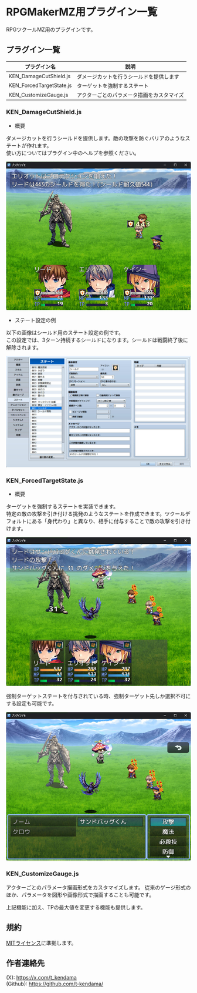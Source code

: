 # RPGMakerMZ用プラグイン一覧
RPGツクールMZ用のプラグインです。

## プラグイン一覧

| プラグイン名  | 説明 |
| ------------- | ------------- |
| KEN_DamageCutShield.js | ダメージカットを行うシールドを提供します  |
| KEN_ForcedTargetState.js | ターゲットを強制するステート  |
| KEN_CustomizeGauge.js| アクターごとのパラメータ描画をカスタマイズ|

### KEN_DamageCutShield.js

* 概要  

ダメージカットを行うシールドを提供します。敵の攻撃を防ぐバリアのようなステートが作れます。  
使い方についてはプラグイン中のヘルプを参照ください。

![DamageCutShield001](https://github.com/t-kendama/RPGMakerMZ/blob/master/images/DamageCutShield_002.jpg)

* ステート設定の例  

以下の画像はシールド用のステート設定の例です。  
この設定では、3ターン持続するシールドになります。シールドは戦闘終了後に解除されます。  

![DamageCutShield001](https://github.com/t-kendama/RPGMakerMZ/blob/master/images/DamageCutShield_001.jpg)

### KEN_ForcedTargetState.js

* 概要  

ターゲットを強制するステートを実装できます。  
特定の敵の攻撃を引き付ける挑発のようなステートを作成できます。ツクールデフォルトにある「身代わり」と異なり、相手に付与することで敵の攻撃を引き付けます。

![DamageCutShield001](https://github.com/t-kendama/RPGMakerMZ/blob/master/images/ForcedTargetState_001.jpg)

強制ターゲットステートを付与されている時、強制ターゲット先しか選択不可にする設定も可能です。

![DamageCutShield001](https://github.com/t-kendama/RPGMakerMZ/blob/master/images/ForcedTargetState_002.jpg)

### KEN_CustomizeGauge.js
アクターごとのパラメータ描画形式をカスタマイズします。
従来のゲージ形式のほか、パラメータを図形や画像形式で描画することも可能です。

上記機能に加え、TPの最大値を変更する機能も提供します。




## 規約
[MITライセンス](https://github.com/t-kendama/RPGMakerMZ/blob/main/LICENSE)に準拠します。

## 作者連絡先
(X): https://x.com/t_kendama  
(Github): https://github.com/t-kendama/
